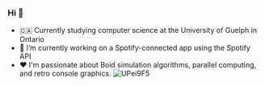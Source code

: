### Hi 👋
- :canada: Currently studying computer science at the University of Guelph in Ontario
- 🔭 I’m currently working on a Spotify-connected app using the Spotify API
- ❤️ I'm passionate about Boid simulation algorithms, parallel computing, and retro console graphics.
![UPei9F5](https://github.com/bculleec/bculleec/assets/145722460/a182de15-cb40-469e-a9e5-cb4f6a90203b)

<!--
**bculleec/bculleec** is a ✨ _special_ ✨ repository because its `README.md` (this file) appears on your GitHub profile.

Here are some ideas to get you started:

- 🔭 I’m currently working on ...
- 🌱 I’m currently learning ...
- 👯 I’m looking to collaborate on ...
- 🤔 I’m looking for help with ...
- 💬 Ask me about ...
- 📫 How to reach me: ...
- 😄 Pronouns: ...
- ⚡ Fun fact: ...
-->
